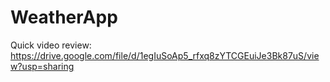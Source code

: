 # WeatherApp

Quick video review: https://drive.google.com/file/d/1egIuSoAp5_rfxq8zYTCGEuiJe3Bk87uS/view?usp=sharing
